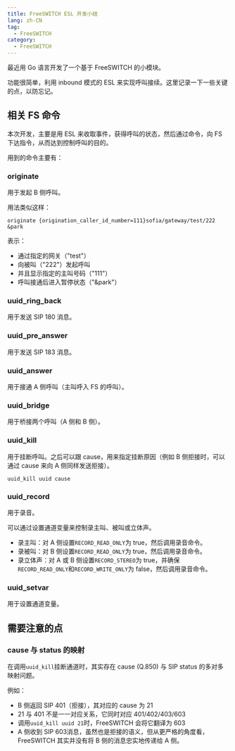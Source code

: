 ```yaml
---
title: FreeSWITCH ESL 开发小结
lang: zh-CN
tag:
  - FreeSWITCH
category:
  - FreeSWITCH
---
```

最近用 Go 语言开发了一个基于 FreeSWITCH 的小模块。

功能很简单，利用 inbound 模式的 ESL 来实现呼叫接续。这里记录一下一些关键的点，以防忘记。

## 相关 FS 命令

本次开发，主要是用 ESL 来收取事件，获得呼叫的状态，然后通过命令，向 FS 下达指令，从而达到控制呼叫的目的。

用到的命令主要有：

### originate

用于发起 B 侧呼叫。

用法类似这样：

```
originate {origination_caller_id_number=111}sofia/gateway/test/222 &park
```

表示：

* 通过指定的网关（"test"）
* 向被叫（"222"）发起呼叫
* 并且显示指定的主叫号码（"111"）
* 呼叫接通后进入暂停状态（"&park"）

### uuid_ring_back

用于发送 SIP 180 消息。

### uuid_pre_answer

用于发送 SIP 183 消息。

### uuid_answer

用于接通 A 侧呼叫（主叫呼入 FS 的呼叫）。

### uuid_bridge

用于桥接两个呼叫（A 侧和 B 侧）。

### uuid_kill

用于挂断呼叫。之后可以跟 cause，用来指定挂断原因（例如 B 侧拒接时，可以通过 cause 来向 A 侧同样发送拒接）。

```
uuid_kill uuid cause
```

### uuid_record

用于录音。

可以通过设置通道变量来控制录主叫、被叫或立体声。

* 录主叫：对 A 侧设置`RECORD_READ_ONLY`为 true，然后调用录音命令。
* 录被叫：对 B 侧设置`RECORD_READ_ONLY`为 true，然后调用录音命令。
* 录立体声：对 A 或 B 侧设置`RECORD_STEREO`为 true，并确保`RECORD_READ_ONLY`和`RECORD_WRITE_ONLY`为 false，然后调用录音命令。

### uuid_setvar

用于设置通道变量。

## 需要注意的点

### cause 与 status 的映射

在调用`uuid_kill`挂断通道时，其实存在 cause (Q.850) 与 SIP status 的多对多映射问题。

例如：

* B 侧返回 SIP 401（拒接），其对应的 cause 为 21
* 21 与 401 不是一一对应关系，它同时对应 401/402/403/603
* 调用`uuid_kill uuid 21`时，FreeSWITCH 会将它翻译为 603
* A 侧收到 SIP 603消息，虽然也是拒接的语义，但从更严格的角度看，FreeSWITCH 其实并没有将 B 侧的消息忠实地传递给 A 侧。


